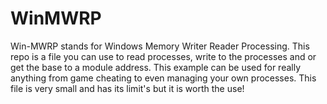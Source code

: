# WinMWRP
Win-MWRP stands for Windows Memory Writer Reader Processing. This repo is a file you can use to read processes, write to the processes and or get the base to a module address. This example can be used for really anything from game cheating to even managing your own processes. This file is very small and has its limit's but it is worth the use!
